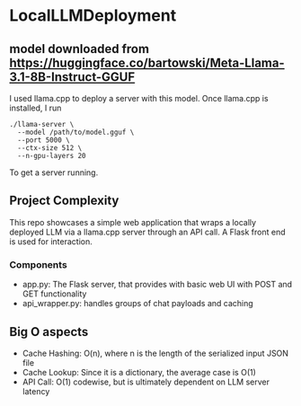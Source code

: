 # LocalLLMDeployment

## model downloaded from https://huggingface.co/bartowski/Meta-Llama-3.1-8B-Instruct-GGUF 
I used llama.cpp to deploy a server with this model. Once llama.cpp is installed, I run

```
./llama-server \
  --model /path/to/model.gguf \
  --port 5000 \
  --ctx-size 512 \
  --n-gpu-layers 20
```
To get a server running. 

## Project Complexity
This repo showcases a simple web application that wraps a locally deployed LLM via a llama.cpp server through an API call. A Flask front end is used for interaction.

### Components
- app.py: The Flask server, that provides with basic web UI with POST and GET functionality
- api_wrapper.py: handles groups of chat payloads and caching

## Big O aspects
- Cache Hashing: O(n), where n is the length of the serialized input JSON file
- Cache Lookup: Since it is a dictionary, the average case is O(1)
- API Call: O(1) codewise, but is ultimately dependent on LLM server latency
